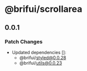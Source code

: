 # @brifui/scrollarea

## 0.0.1

### Patch Changes

- Updated dependencies []:
  - @brifui/styled@0.0.28
  - @brifui/utils@0.0.23
